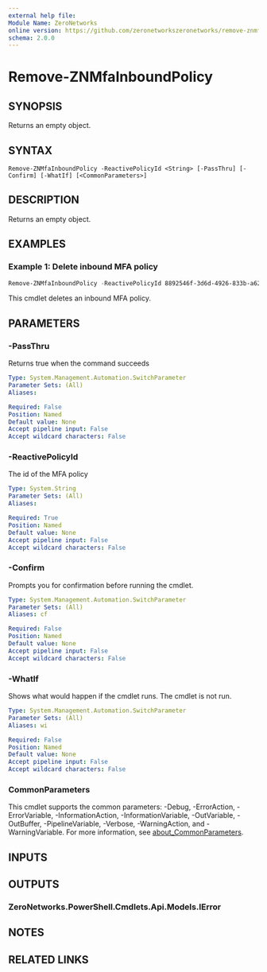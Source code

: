 ```yaml
---
external help file:
Module Name: ZeroNetworks
online version: https://github.com/zeronetworkszeronetworks/remove-znmfainboundpolicy
schema: 2.0.0
---
```


# Remove-ZNMfaInboundPolicy

## SYNOPSIS
Returns an empty object.

## SYNTAX

```
Remove-ZNMfaInboundPolicy -ReactivePolicyId <String> [-PassThru] [-Confirm] [-WhatIf] [<CommonParameters>]
```

## DESCRIPTION
Returns an empty object.

## EXAMPLES

### Example 1: Delete inbound MFA policy
```powershell
Remove-ZNMfaInboundPolicy -ReactivePolicyId 8892546f-3d6d-4926-833b-a62430feb2e6

```

This cmdlet deletes an inbound MFA policy.

## PARAMETERS

### -PassThru
Returns true when the command succeeds

```yaml
Type: System.Management.Automation.SwitchParameter
Parameter Sets: (All)
Aliases:

Required: False
Position: Named
Default value: None
Accept pipeline input: False
Accept wildcard characters: False
```

### -ReactivePolicyId
The id of the MFA policy

```yaml
Type: System.String
Parameter Sets: (All)
Aliases:

Required: True
Position: Named
Default value: None
Accept pipeline input: False
Accept wildcard characters: False
```

### -Confirm
Prompts you for confirmation before running the cmdlet.

```yaml
Type: System.Management.Automation.SwitchParameter
Parameter Sets: (All)
Aliases: cf

Required: False
Position: Named
Default value: None
Accept pipeline input: False
Accept wildcard characters: False
```

### -WhatIf
Shows what would happen if the cmdlet runs.
The cmdlet is not run.

```yaml
Type: System.Management.Automation.SwitchParameter
Parameter Sets: (All)
Aliases: wi

Required: False
Position: Named
Default value: None
Accept pipeline input: False
Accept wildcard characters: False
```

### CommonParameters
This cmdlet supports the common parameters: -Debug, -ErrorAction, -ErrorVariable, -InformationAction, -InformationVariable, -OutVariable, -OutBuffer, -PipelineVariable, -Verbose, -WarningAction, and -WarningVariable. For more information, see [about_CommonParameters](http://go.microsoft.com/fwlink/?LinkID=113216).

## INPUTS

## OUTPUTS

### ZeroNetworks.PowerShell.Cmdlets.Api.Models.IError

## NOTES

## RELATED LINKS

